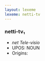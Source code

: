 ```yaml
---
layout: lexeme
lexeme: netti-tv
---
```


###  netti-tv₁

* _net Tele-visio_
* UPOS:  NOUN
* Origins: 

